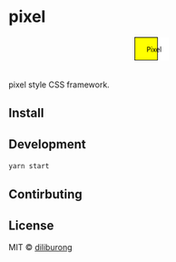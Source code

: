 # pixel

<p align="center">
<img src="./media/pixel-logo.png" width="60" /><br><br>
</P>

pixel style CSS framework.


## Install

## Development

```bash
yarn start
```

## Contirbuting


## License

MIT © [diliburong](https://github.com/diliburong)